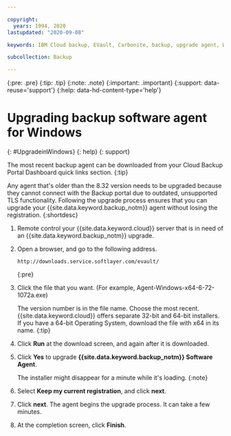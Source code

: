 ```yaml
---

copyright:
  years: 1994, 2020
lastupdated: "2020-09-08"

keywords: IBM Cloud backup, EVault, Carbonite, backup, upgrade agent, Windows

subcollection: Backup

---
```

{:pre: .pre}
{:tip: .tip}
{:note: .note}
{:important: .important}
{:support: data-reuse='support'}
{:help: data-hd-content-type='help'}

# Upgrading backup software agent for Windows
{: #UpgradeinWindows}
{: help}
{: support}

The most recent backup agent can be downloaded from your Cloud Backup Portal Dashboard quick links section.
{:tip}

Any agent that's older than the 8.32 version needs to be upgraded because they cannot connect with the Backup portal due to outdated, unsupported TLS functionality. Following the upgrade process ensures that you can upgrade your {{site.data.keyword.backup_notm}} agent without losing the registration.
{:shortdesc}

1. Remote control your {{site.data.keyword.cloud}} server that is in need of an {{site.data.keyword.backup_notm}} upgrade.
2. Open a browser, and go to the following address.
   ```
   http://downloads.service.softlayer.com/evault/
   ```
   {:pre}
3. Click the file that you want. (For example, Agent-Windows-x64-6-72-1072a.exe)

   The version number is in the file name. Choose the most recent. <br/>{{site.data.keyword.cloud}} offers separate 32-bit and 64-bit installers. If you have a 64-bit Operating System, download the file with x64 in its name.
   {:tip}
4. Click **Run** at the download screen, and again after it is downloaded.
5. Click **Yes** to upgrade **{{site.data.keyword.backup_notm}} Software Agent**.

   The installer might disappear for a minute while it's loading.
   {:note}
6. Select **Keep my current registration**, and click **next**.
7. Click **next**. The agent begins the upgrade process. It can take a few minutes.
8. At the completion screen, click **Finish**.
